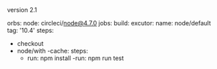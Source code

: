 version 2.1

orbs:
 node: circleci/node@4.7.0
jobs:
  build:
   excutor:
    name: node/default
  tag: '10.4'
  steps:
   - checkout
   - node/with -cache:
      steps:
        - run: npm install
     -run: npm run test   
